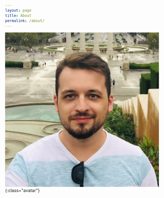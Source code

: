 ```yaml
---
layout: page
title: About
permalink: /about/
---
```


![pushing to ecr](/assets/me.jpeg){:class="avatar"}
